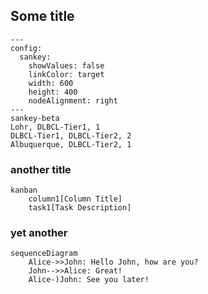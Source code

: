 ## Some title

```mermaid
---
config:
  sankey:
    showValues: false
    linkColor: target
    width: 600
    height: 400
    nodeAlignment: right
---
sankey-beta
Lohr, DLBCL-Tier1, 1
DLBCL-Tier1, DLBCL-Tier2, 2
Albuquerque, DLBCL-Tier2, 1
```

### another title

```mermaid
kanban
    column1[Column Title]
    task1[Task Description]
```

### yet another

```mermaid
sequenceDiagram
    Alice->>John: Hello John, how are you?
    John-->>Alice: Great!
    Alice-)John: See you later!
```
